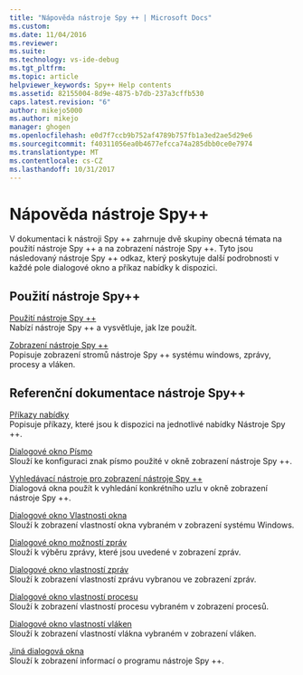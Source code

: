 ```yaml
---
title: "Nápověda nástroje Spy ++ | Microsoft Docs"
ms.custom: 
ms.date: 11/04/2016
ms.reviewer: 
ms.suite: 
ms.technology: vs-ide-debug
ms.tgt_pltfrm: 
ms.topic: article
helpviewer_keywords: Spy++ Help contents
ms.assetid: 82155004-8d9e-4875-b7db-237a3cffb530
caps.latest.revision: "6"
author: mikejo5000
ms.author: mikejo
manager: ghogen
ms.openlocfilehash: e0d7f7ccb9b752af4789b757fb1a3ed2ae5d29e6
ms.sourcegitcommit: f40311056ea0b4677efcca74a285dbb0ce0e7974
ms.translationtype: MT
ms.contentlocale: cs-CZ
ms.lasthandoff: 10/31/2017
---
```

# <a name="spy-help"></a>Nápověda nástroje Spy++
V dokumentaci k nástroji Spy ++ zahrnuje dvě skupiny obecná témata na použití nástroje Spy ++ a na zobrazení nástroje Spy ++. Tyto jsou následovaný nástroje Spy ++ odkaz, který poskytuje další podrobnosti v každé pole dialogové okno a příkaz nabídky k dispozici.  
  
## <a name="using-spy"></a>Použití nástroje Spy++  
 [Použití nástroje Spy ++](../debugger/using-spy-increment.md)  
 Nabízí nástroje Spy ++ a vysvětluje, jak lze použít.  
  
 [Zobrazení nástroje Spy ++](../debugger/spy-increment-views.md)  
 Popisuje zobrazení stromů nástroje Spy ++ systému windows, zprávy, procesy a vláken.  
  
## <a name="spy-reference"></a>Referenční dokumentace nástroje Spy++  
 [Příkazy nabídky](../debugger/menu-commands.md)  
 Popisuje příkazy, které jsou k dispozici na jednotlivé nabídky Nástroje Spy ++.  
  
 [Dialogové okno Písmo](../debugger/font-dialog-box-microsoft-spy-increment-help.md)  
 Slouží ke konfiguraci znak písmo použité v okně zobrazení nástroje Spy ++.  
  
 [Vyhledávací nástroje pro zobrazení nástroje Spy ++](../debugger/search-tools-for-spy-increment-views.md)  
 Dialogová okna použít k vyhledání konkrétního uzlu v okně zobrazení nástroje Spy ++.  
  
 [Dialogové okno Vlastnosti okna](../debugger/window-properties-dialog-box.md)  
 Slouží k zobrazení vlastností okna vybraném v zobrazení systému Windows.  
  
 [Dialogové okno možností zpráv](../debugger/message-options-dialog-box.md)  
 Slouží k výběru zprávy, které jsou uvedené v zobrazení zpráv.  
  
 [Dialogové okno vlastností zpráv](../debugger/message-properties-dialog-box.md)  
 Slouží k zobrazení vlastností zprávu vybranou ve zobrazení zpráv.  
  
 [Dialogové okno vlastností procesu](../debugger/process-properties-dialog-box.md)  
 Slouží k zobrazení vlastností procesu vybraném v zobrazení procesů.  
  
 [Dialogové okno vlastností vláken](../debugger/thread-properties-dialog-box.md)  
 Slouží k zobrazení vlastností vlákna vybraném v zobrazení vláken.  
  
 [Jiná dialogová okna](../debugger/other-dialog-boxes.md)  
 Slouží k zobrazení informací o programu nástroje Spy ++.